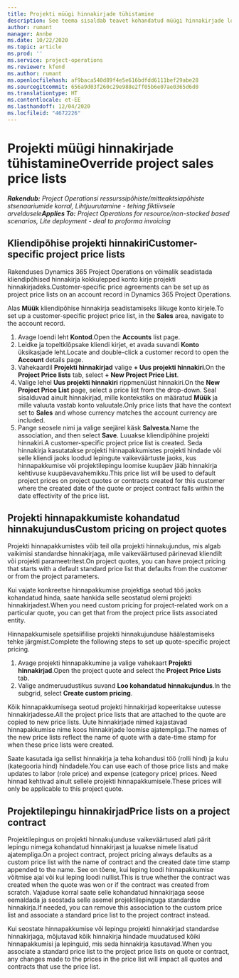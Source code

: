 ```yaml
---
title: Projekti müügi hinnakirjade tühistamine
description: See teema sisaldab teavet kohandatud müügi hinnakirjade loomise kohta.
author: rumant
manager: Annbe
ms.date: 10/22/2020
ms.topic: article
ms.prod: ''
ms.service: project-operations
ms.reviewer: kfend
ms.author: rumant
ms.openlocfilehash: af9baca540d89f4e5e616bdfdd6111bef29abe28
ms.sourcegitcommit: 656a9d03f260c29e988e2ff05b6e07ae0365d6d0
ms.translationtype: HT
ms.contentlocale: et-EE
ms.lasthandoff: 12/04/2020
ms.locfileid: "4672226"
---
```

# <a name="override-project-sales-price-lists"></a><span data-ttu-id="946b5-103">Projekti müügi hinnakirjade tühistamine</span><span class="sxs-lookup"><span data-stu-id="946b5-103">Override project sales price lists</span></span>

<span data-ttu-id="946b5-104">_**Rakendub:** Project Operationsi ressurssipõhiste/mitteaktsiapõhiste stsenaariumide korral,  Lihtjuurutamine - tehing fiktiivsele arveldusele_</span><span class="sxs-lookup"><span data-stu-id="946b5-104">_**Applies To:** Project Operations for resource/non-stocked based scenarios, Lite deployment - deal to proforma invoicing_</span></span>

## <a name="customer-specific-project-price-lists"></a><span data-ttu-id="946b5-105">Kliendipõhise projekti hinnakiri</span><span class="sxs-lookup"><span data-stu-id="946b5-105">Customer-specific project price lists</span></span>

<span data-ttu-id="946b5-106">Rakenduses Dynamics 365 Project Operations on võimalik seadistada kliendipõhised hinnakirja kokkulepped konto kirje projekti hinnakirjadeks.</span><span class="sxs-lookup"><span data-stu-id="946b5-106">Customer-specific price agreements can be set up as project price lists on an account record in Dynamics 365 Project Operations.</span></span>

<span data-ttu-id="946b5-107">Alas **Müük** kliendipõhise hinnakirja seadistamiseks liikuge konto kirjele.</span><span class="sxs-lookup"><span data-stu-id="946b5-107">To set up a customer-specific project price list, in the **Sales** area, navigate to the account record.</span></span>

1. <span data-ttu-id="946b5-108">Avage loendi leht **Kontod**.</span><span class="sxs-lookup"><span data-stu-id="946b5-108">Open the **Accounts** list page.</span></span>
2. <span data-ttu-id="946b5-109">Leidke ja topeltklõpsake kliendi kirjet, et avada suvandi **Konto** üksikasjade leht.</span><span class="sxs-lookup"><span data-stu-id="946b5-109">Locate and double-click a customer record to open the **Account** details page.</span></span>
3. <span data-ttu-id="946b5-110">Vahekaardil **Projekti hinnakirjad** valige **+ Uus projekti hinnakiri**.</span><span class="sxs-lookup"><span data-stu-id="946b5-110">On the **Project Price lists** tab, select **+ New Project Price List**.</span></span>
4. <span data-ttu-id="946b5-111">Valige lehel **Uus projekti hinnakiri** rippmenüüst hinnakiri.</span><span class="sxs-lookup"><span data-stu-id="946b5-111">On the **New Project Price List** page, select a price list from the drop-down.</span></span> <span data-ttu-id="946b5-112">Seal sisalduvad ainult hinnakirjad, mille kontekstiks on määratud **Müük** ja mille valuuta vastab konto valuutale.</span><span class="sxs-lookup"><span data-stu-id="946b5-112">Only price lists that have the context set to **Sales** and whose currency matches the account currency are included.</span></span>
5. <span data-ttu-id="946b5-113">Pange seosele nimi ja valige seejärel käsk **Salvesta**.</span><span class="sxs-lookup"><span data-stu-id="946b5-113">Name the association, and then select **Save**.</span></span> <span data-ttu-id="946b5-114">Luuakse kliendipõhine projekti hinnakiri.</span><span class="sxs-lookup"><span data-stu-id="946b5-114">A customer-specific project price list is created.</span></span> <span data-ttu-id="946b5-115">Seda hinnakirja kasutatakse projekti hinnapakkumistes projekti hindade või selle kliendi jaoks loodud lepingute vaikeväärtuste jaoks, kus hinnapakkumise või projektilepingu loomise kuupäev jääb hinnakirja kehtivuse kuupäevavahemikku.</span><span class="sxs-lookup"><span data-stu-id="946b5-115">This price list will be used to default project prices on project quotes or contracts created for this customer where the created date of the quote or project contract falls within the date effectivity of the price list.</span></span>

## <a name="custom-pricing-on-project-quotes"></a><span data-ttu-id="946b5-116">Projekti hinnapakkumiste kohandatud hinnakujundus</span><span class="sxs-lookup"><span data-stu-id="946b5-116">Custom pricing on project quotes</span></span>

<span data-ttu-id="946b5-117">Projekti hinnapakkumistes võib teil olla projekti hinnakujundus, mis algab vaikimisi standardse hinnakirjaga, mile vaikeväärtused pärinevad kliendilt või projekti parameetritest.</span><span class="sxs-lookup"><span data-stu-id="946b5-117">On project quotes, you can have project pricing that starts with a default standard price list that defaults from the customer or from the project parameters.</span></span>

<span data-ttu-id="946b5-118">Kui vajate konkreetse hinnapakkumise projektiga seotud töö jaoks kohandatud hinda, saate hankida selle seostatud olemi projekti hinnakirjadest.</span><span class="sxs-lookup"><span data-stu-id="946b5-118">When you need custom pricing for project-related work on a particular quote, you can get that from the project price lists associated entity.</span></span>

<span data-ttu-id="946b5-119">Hinnapakkumisele spetsiifilise projekti hinnakujunduse häälestamiseks tehke järgmist.</span><span class="sxs-lookup"><span data-stu-id="946b5-119">Complete the following steps to set up quote-specific project pricing.</span></span>

1. <span data-ttu-id="946b5-120">Avage projekti hinnapakkumine ja valige vahekaart **Projekti hinnakirjad**.</span><span class="sxs-lookup"><span data-stu-id="946b5-120">Open the project quote and select the **Project Price Lists** tab.</span></span>
2. <span data-ttu-id="946b5-121">Valige andmeruudustikus suvand **Loo kohandatud hinnakujundus**.</span><span class="sxs-lookup"><span data-stu-id="946b5-121">In the subgrid, select **Create custom pricing**.</span></span>

<span data-ttu-id="946b5-122">Kõik hinnapakkumisega seotud projekti hinnakirjad kopeeritakse uutesse hinnakirjadesse.</span><span class="sxs-lookup"><span data-stu-id="946b5-122">All the project price lists that are attached to the quote are copied to new price lists.</span></span> <span data-ttu-id="946b5-123">Uute hinnakirjade nimed kajastavad hinnapakkumise nime koos hinnakirjade loomise ajatempliga.</span><span class="sxs-lookup"><span data-stu-id="946b5-123">The names of the new price lists reflect the name of quote with a date-time stamp for when these price lists were created.</span></span>

<span data-ttu-id="946b5-124">Saate kasutada iga sellist hinnakirja ja teha kohandusi töö (rolli hind) ja kulu (kategooria hind) hindadele.</span><span class="sxs-lookup"><span data-stu-id="946b5-124">You can use each of those price lists and make updates to labor (role price) and expense (category price) prices.</span></span> <span data-ttu-id="946b5-125">Need hinnad kehtivad ainult sellele projekti hinnapakkumisele.</span><span class="sxs-lookup"><span data-stu-id="946b5-125">These prices will only be applicable to this project quote.</span></span>

## <a name="price-lists-on-a-project-contract"></a><span data-ttu-id="946b5-126">Projektilepingu hinnakirjad</span><span class="sxs-lookup"><span data-stu-id="946b5-126">Price lists on a project contract</span></span>

<span data-ttu-id="946b5-127">Projektilepingus on projekti hinnakujunduse vaikeväärtused alati pärit lepingu nimega kohandatud hinnakirjast ja luuakse nimele lisatud ajatempliga.</span><span class="sxs-lookup"><span data-stu-id="946b5-127">On a project contract, project pricing always defaults as a custom price list with the name of contract and the created date time stamp appended to the name.</span></span> <span data-ttu-id="946b5-128">See on tõene, kui leping loodi hinnapakkumise võitmise ajal või kui leping loodi nullist.</span><span class="sxs-lookup"><span data-stu-id="946b5-128">This is true whether the contract was created when the quote was won or if the contract was created from scratch.</span></span> <span data-ttu-id="946b5-129">Vajaduse korral saate selle kohandatud hinnakirjaga seose eemaldada ja seostada selle asemel projektilepinguga standardse hinnakirja.</span><span class="sxs-lookup"><span data-stu-id="946b5-129">If needed, you can remove this association to the custom price list and associate a standard price list to the project contract instead.</span></span>

<span data-ttu-id="946b5-130">Kui seostate hinnapakkumise või lepingu projekti hinnakirjad standardse hinnakirjaga, mõjutavad kõik hinnakirja hindade muudatused kõiki hinnapakkumisi ja lepinguid, mis seda hinnakirja kasutavad.</span><span class="sxs-lookup"><span data-stu-id="946b5-130">When you associate a standard price list to the project price lists on quote or contract, any changes made to the prices in the price list will impact all quotes and contracts that use the price list.</span></span>
